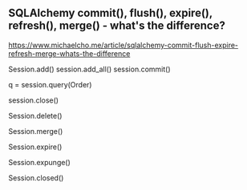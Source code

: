 ## SQLAlchemy commit(), flush(), expire(), refresh(), merge() - what's the difference?

https://www.michaelcho.me/article/sqlalchemy-commit-flush-expire-refresh-merge-whats-the-difference

Session.add()
session.add_all()
session.commit()


q = session.query(Order)

session.close()

Session.delete()



Session.merge()



Session.expire()


Session.expunge()

Session.closed()